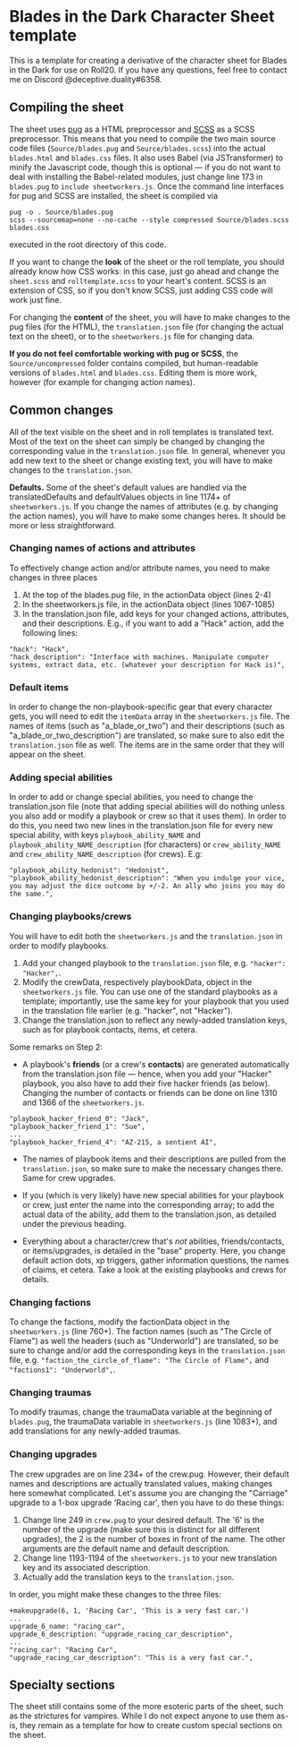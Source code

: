 # Blades in the Dark Character Sheet template

This is a template for creating a derivative of the character sheet for Blades in the Dark for use on Roll20. If you have any questions, feel free to contact me on Discord @deceptive.duality#6358.

## Compiling the sheet
The sheet uses [pug](https://pugjs.org/) as a HTML preprocessor and [SCSS](https://sass-lang.com/) as a SCSS preprocessor. This means that you need to compile the two main source code files (`Source/blades.pug` and `Source/blades.scss`) into the actual `blades.html` and `blades.css` files. It also uses Babel (via JSTransformer) to minify the Javascript code, though this is optional — if you do not want to deal with installing the Babel-related modules, just change line 173 in `blades.pug` to `include sheetworkers.js`. Once the command line interfaces for pug and SCSS are installed, the sheet is compiled via

```
pug -o . Source/blades.pug
scss --sourcemap=none --no-cache --style compressed Source/blades.scss blades.css
```

executed in the root directory of this code.

If you want to change the **look** of the sheet or the roll template, you should already know how CSS works: in this case, just go ahead and change the `sheet.scss` and `rolltemplate.scss` to your heart's content. SCSS is an extension of CSS, so if you don't know SCSS, just adding CSS code will work just fine.

For changing the **content** of the sheet, you will have to make changes to the pug files (for the HTML), the `translation.json` file (for changing the actual text on the sheet), or to the `sheetworkers.js` file for changing data.

**If you do not feel comfortable working with pug or SCSS**, the `Source/uncompressed` folder contains compiled, but human-readable versions of `blades.html` and `blades.css`. Editing them is more work, however (for example for changing action names).

## Common changes
All of the text visible on the sheet and in roll templates is translated text. Most of the text on the sheet can simply be changed by changing the corresponding value in the `translation.json` file. In general, whenever you add new text to the sheet or change existing text, you will have to make changes to the `translation.json`.

**Defaults.** Some of the sheet's default values are handled via the translatedDefaults and defaultValues objects in line 1174+ of `sheetworkers.js`. If you change the names of attributes (e.g. by changing the action names), you will have to make some changes heres. It should be more or less straightforward.

### Changing names of actions and attributes
To effectively change action and/or attribute names, you need to make changes in three places

1. At the top of the blades.pug file, in the actionData object (lines 2-4)
2. In the sheetworkers.js file, in the actionData object (lines 1067-1085)
3. In the translation.json file, add keys for your changed actions, attributes, and their descriptions. E.g., if you want to add a "Hack" action, add the following lines:

```
"hack": "Hack",
"hack_description": "Interface with machines. Manipulate computer systems, extract data, etc. (whatever your description for Hack is)",
 ```

### Default items

In order to change the non-playbook-specific gear that every character gets, you will need to edit the `itemData` array in the `sheetworkers.js` file. The names of items (such as "a_blade_or_two") and their descriptions (such as "a_blade_or_two_description") are translated, so make sure to also edit the `translation.json` file as well. The items are in the same order that they will appear on the sheet.

### Adding special abilities
In order to add or change special abilities, you need to change the translation.json file (note that adding special abilities will do nothing unless you also add or modify a playbook or crew so that it uses them). In order to do this, you need two new lines in the translation.json file for every new special ability, with keys `playbook_ability_NAME` and `playbook_ability_NAME_description` (for characters) or `crew_ability_NAME` and `crew_ability_NAME_description` (for crews). E.g:

```
"playbook_ability_hedonist": "Hedonist",
"playbook_ability_hedonist_description": "When you indulge your vice, you may adjust the dice outcome by +/-2. An ally who joins you may do the same.",
```

### Changing playbooks/crews
You will have to edit both the `sheetworkers.js` and the `translation.json` in order to modify playbooks.

1. Add your changed playbook to the `translation.json` file, e.g. `"hacker": "Hacker",`.
2. Modify the crewData, respectively playbookData, object in the `sheetworkers.js` file. You can use one of the standard playbooks as a template; importantly, use the same key for your playbook that you used in the translation file earlier (e.g. "hacker", not "Hacker").
3. Change the translation.json to reflect any newly-added translation keys, such as for playbook contacts, items, et cetera.

Some remarks on Step 2:
* A playbook's **friends** (or a crew's **contacts**) are generated automatically from the translation.json file — hence, when you add your "Hacker" playbook, you also have to add their five hacker friends (as below). Changing the number of contacts or friends can be done on line 1310 and 1366 of the `sheetworkers.js`.
```
"playbook_hacker_friend_0": "Jack",
"playbook_hacker_friend_1": "Sue",
...
"playbook_hacker_friend_4": "AZ-215, a sentient AI",
```

* The names of playbook items and their descriptions are pulled from the `translation.json`, so make sure to make the necessary changes there. Same for crew upgrades.

* If you (which is very likely) have new special abilities for your playbook or crew, just enter the name into the corresponding array; to add the actual data of the ability, add them to the translation.json, as detailed under the previous heading.

* Everything about a character/crew that's *not* abilities, friends/contacts, or items/upgrades, is detailed in the "base" property. Here, you change default action dots, xp triggers, gather information questions, the names of claims, et cetera. Take a look at the existing playbooks and crews for details.

### Changing factions
To change the factions, modify the factionData object in the `sheetworkers.js` (line 760+). The faction names (such as "The Circle of Flame") as well the headers (such as "Underworld") are translated, so be sure to change and/or add the corresponding keys in the `translation.json` file, e.g. `"faction_the_circle_of_flame": "The Circle of Flame",` and `"factions1": "Underworld",`.

### Changing traumas
To modify traumas, change the traumaData variable at the beginning of `blades.pug`, the traumaData variable in `sheetworkers.js` (line 1083+), and add translations for any newly-added traumas.

### Changing upgrades
The crew upgrades are on line 234+ of the crew.pug. However, their default names and descriptions are actually translated values, making changes here somewhat complicated. Let's assume you are changing the "Carriage" upgrade to a 1-box upgrade 'Racing car', then you have to do these things:

1. Change line 249 in `crew.pug` to your desired default. The '6' is the number of the upgrade (make sure this is distinct for all different upgrades), the 2 is the number of boxes in front of the name. The other arguments are the default name and default description.
2. Change line 1193-1194 of the `sheetworkers.js` to your new translation key and its associated description.
3. Actually add the translation keys to the `translation.json`.

In order, you might make these changes to the three files:
```
+makeupgrade(6, 1, 'Racing Car', 'This is a very fast car.')
...
upgrade_6_name: "racing_car",
upgrade_6_description: "upgrade_racing_car_description",
...
"racing_car": "Racing Car",
"upgrade_racing_car_description": "This is a very fast car.",
```

## Specialty sections
The sheet still contains some of the more esoteric parts of the sheet, such as the strictures for vampires. While I do not expect anyone to use them as-is, they remain as a template for how to create custom special sections on the sheet.
